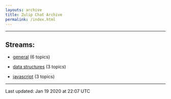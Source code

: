 ```yaml
---
layouts: archive
title: Zulip Chat Archive
permalink: /index.html
---
```


---

## Streams:

* [general](stream/213222-general/index.html) (6 topics)

* [data structures](stream/217915-data-structures/index.html) (3 topics)

* [javascript](stream/217809-javascript/index.html) (3 topics)

<hr><p>Last updated: Jan 19 2020 at 22:07 UTC</p>